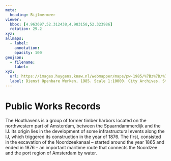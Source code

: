 ```yaml
---
meta:
  heading: Bijlmermeer
viewer:
  bbox: [4.963697,52.312438,4.983158,52.323986]
  rotation: 29.2
xyz:
allmaps:
  - label: 
    annotation:
    opacity: 100
geojson:
  - filename:
    label: 
xyz:
  url: https://images.huygens.knaw.nl/webmapper/maps/pw-1985/%7Bz%7D/%7Bx%7D/%7By%7D.png
  label: Dienst Openbare Werken, 1985. Scale 1:10000. City Archives. Stadsarchief Amsterdam.
---
```

# Public Works Records
The Houthavens is a group of former timber harbors located on the northwestern part of Amsterdam, between the Spaarndammerdijk and the IJ. Its origin lies in the development of some infrastructural events along the IJ, which triggered its construction in the year of 1876. The first, consisted in the excavation of the Noordzeekanaal – started around the year 1865 and ended in 1876 – an important maritime route that connects the Noordzee and the port region of Amsterdam by water. 

